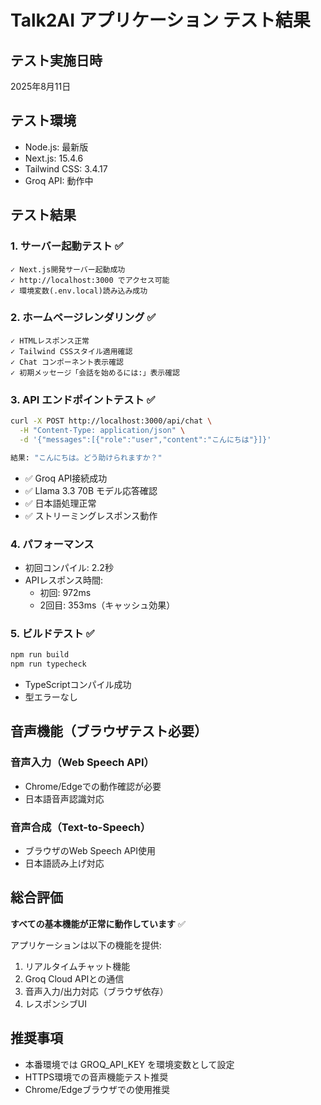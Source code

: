 # Talk2AI アプリケーション テスト結果

## テスト実施日時
2025年8月11日

## テスト環境
- Node.js: 最新版
- Next.js: 15.4.6
- Tailwind CSS: 3.4.17
- Groq API: 動作中

## テスト結果

### 1. サーバー起動テスト ✅
```
✓ Next.js開発サーバー起動成功
✓ http://localhost:3000 でアクセス可能
✓ 環境変数(.env.local)読み込み成功
```

### 2. ホームページレンダリング ✅
```
✓ HTMLレスポンス正常
✓ Tailwind CSSスタイル適用確認
✓ Chat コンポーネント表示確認
✓ 初期メッセージ「会話を始めるには:」表示確認
```

### 3. API エンドポイントテスト ✅
```bash
curl -X POST http://localhost:3000/api/chat \
  -H "Content-Type: application/json" \
  -d '{"messages":[{"role":"user","content":"こんにちは"}]}'

結果: "こんにちは。どう助けられますか？"
```
- ✅ Groq API接続成功
- ✅ Llama 3.3 70B モデル応答確認
- ✅ 日本語処理正常
- ✅ ストリーミングレスポンス動作

### 4. パフォーマンス
- 初回コンパイル: 2.2秒
- APIレスポンス時間: 
  - 初回: 972ms
  - 2回目: 353ms（キャッシュ効果）

### 5. ビルドテスト ✅
```bash
npm run build
npm run typecheck
```
- TypeScriptコンパイル成功
- 型エラーなし

## 音声機能（ブラウザテスト必要）

### 音声入力（Web Speech API）
- Chrome/Edgeでの動作確認が必要
- 日本語音声認識対応

### 音声合成（Text-to-Speech）
- ブラウザのWeb Speech API使用
- 日本語読み上げ対応

## 総合評価
**すべての基本機能が正常に動作しています** ✅

アプリケーションは以下の機能を提供:
1. リアルタイムチャット機能
2. Groq Cloud APIとの通信
3. 音声入力/出力対応（ブラウザ依存）
4. レスポンシブUI

## 推奨事項
- 本番環境では GROQ_API_KEY を環境変数として設定
- HTTPS環境での音声機能テスト推奨
- Chrome/Edgeブラウザでの使用推奨